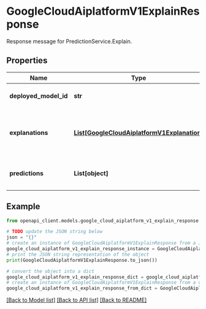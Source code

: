 # GoogleCloudAiplatformV1ExplainResponse

Response message for PredictionService.Explain.

## Properties

Name | Type | Description | Notes
------------ | ------------- | ------------- | -------------
**deployed_model_id** | **str** | ID of the Endpoint&#39;s DeployedModel that served this explanation. | [optional] 
**explanations** | [**List[GoogleCloudAiplatformV1Explanation]**](GoogleCloudAiplatformV1Explanation.md) | The explanations of the Model&#39;s PredictResponse.predictions. It has the same number of elements as instances to be explained. | [optional] 
**predictions** | **List[object]** | The predictions that are the output of the predictions call. Same as PredictResponse.predictions. | [optional] 

## Example

```python
from openapi_client.models.google_cloud_aiplatform_v1_explain_response import GoogleCloudAiplatformV1ExplainResponse

# TODO update the JSON string below
json = "{}"
# create an instance of GoogleCloudAiplatformV1ExplainResponse from a JSON string
google_cloud_aiplatform_v1_explain_response_instance = GoogleCloudAiplatformV1ExplainResponse.from_json(json)
# print the JSON string representation of the object
print(GoogleCloudAiplatformV1ExplainResponse.to_json())

# convert the object into a dict
google_cloud_aiplatform_v1_explain_response_dict = google_cloud_aiplatform_v1_explain_response_instance.to_dict()
# create an instance of GoogleCloudAiplatformV1ExplainResponse from a dict
google_cloud_aiplatform_v1_explain_response_from_dict = GoogleCloudAiplatformV1ExplainResponse.from_dict(google_cloud_aiplatform_v1_explain_response_dict)
```
[[Back to Model list]](../README.md#documentation-for-models) [[Back to API list]](../README.md#documentation-for-api-endpoints) [[Back to README]](../README.md)


